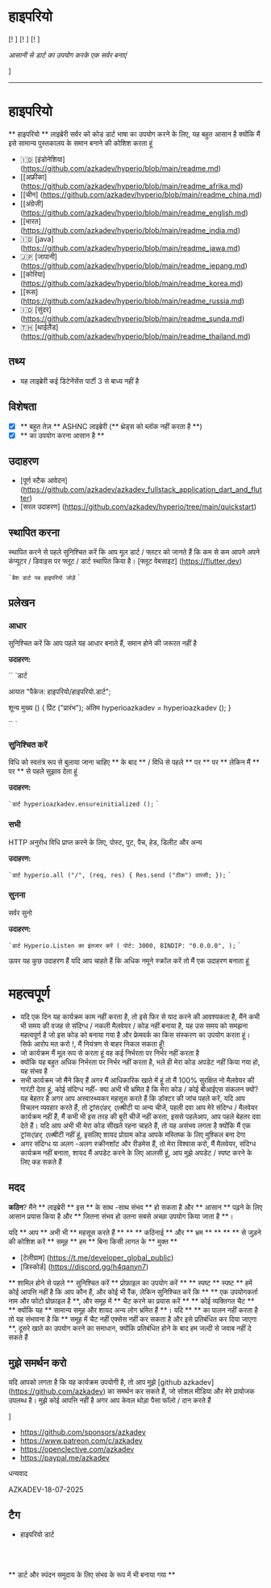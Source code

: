<Div संरेखित = "केंद्र">

# हाइपरियो


[! ]
[! ]
[! ]

*आसानी से डार्ट का उपयोग करके एक सर्वर बनाएं*

]

</div>

---


# हाइपरियो



** हाइपरियो ** लाइब्रेरी सर्वर को कोड डार्ट भाषा का उपयोग करने के लिए, यह बहुत आसान है क्योंकि मैं इसे सामान्य पुस्तकालय के समान बनाने की कोशिश करता हूं

- 🇮🇩 [इंडोनेशिया] (https://github.com/azkadev/hyperio/blob/main/readme.md)
- [[अफ्रीका] (https://github.com/azkadev/hyperio/blob/main/readme_afrika.md)
- [[चीन] (https://github.com/azkadev/hyperio/blob/main/readme_china.md)
- [[अंग्रेजी] (https://github.com/azkadev/hyperio/blob/main/readme_english.md)
- [[भारत] (https://github.com/azkadev/hyperio/blob/main/readme_india.md)
- 🇮🇩 [java] (https://github.com/azkadev/hyperio/blob/main/readme_jawa.md)
- 🇯🇵 [जापानी] (https://github.com/azkadev/hyperio/blob/main/readme_jepang.md)
- [[कोरिया] (https://github.com/azkadev/hyperio/blob/main/readme_korea.md)
- [[रूस] (https://github.com/azkadev/hyperio/blob/main/readme_russia.md)
- 🇮🇩 [सुंदर] (https://github.com/azkadev/hyperio/blob/main/readme_sunda.md)
- 🇹🇭 [थाईलैंड] (https://github.com/azkadev/hyperio/blob/main/readme_thailand.md)

## तथ्य

- यह लाइब्रेरी कई डिटेनेंसेंस पार्टी 3 से बाध्य नहीं है

## विशेषता

- [x] ** बहुत तेज़ ** ASHNC लाइब्रेरी (** थ्रेड्स को ब्लॉक नहीं करता है **)
- [x] ** का उपयोग करना आसान है **

## उदाहरण

- [पूर्ण स्टैक आवेदन] (https://github.com/azkadev/azkadev_fullstack_application_dart_and_flutter)
- [सरल उदाहरण] (https://github.com/azkadev/hyperio/tree/main/quickstart)



## स्थापित करना

स्थापित करने से पहले सुनिश्चित करें कि आप मूल डार्ट / फ्लटर को जानते हैं कि कम से कम आपने अपने कंप्यूटर / डिवाइस पर फ्लूट / डार्ट स्थापित किया है। [फ्लूट वेबसाइट] (https://flutter.dev)

`` `बैश
डार्ट पब हाइपरियो जोड़ें
`` `

## प्रलेखन


### आधार

सुनिश्चित करें कि आप पहले यह आधार बनाते हैं, समान होने की जरूरत नहीं है

**उदाहरण:**

`` `डार्ट

आयात "पैकेज: हाइपरियो/हाइपरियो.डार्ट";

शून्य मुख्य () {
  प्रिंट ("प्रारंभ");
  अंतिम hyperioazkadev = hyperioazkadev ();
}

`` `

### सुनिश्चित करें

विधि को स्वतंत्र रूप से बुलाया जाना चाहिए ** के बाद ** / विधि से पहले ** पर ** पर ** लेकिन मैं ** पर ** से पहले सुझाव देता हूं

**उदाहरण:**

`` `डार्ट
  hyperioazkadev.ensureinitialized ();
`` `


### सभी

HTTP अनुरोध विधि प्राप्त करने के लिए, पोस्ट, पुट, पैच, हेड, डिलीट और अन्य

**उदाहरण:**

`` `डार्ट
  hyperio.all ("/", (req, res) {
    Res.send ("ठीक") वापसी;
  });
`` `


### सुनना

सर्वर सुनो

**उदाहरण:**

`` `डार्ट
Hyperio.Listen का इंतजार करें (
  पोर्ट: 3000,
  BINDIP: "0.0.0.0",
);
`` `

ऊपर यह कुछ उदाहरण हैं यदि आप चाहते हैं कि अधिक नमूने स्क्रॉल करें तो मैं एक उदाहरण बनाता हूं

# महत्वपूर्ण

- यदि एक दिन यह कार्यक्रम काम नहीं करता है, तो इसे फिर से याद करने की आवश्यकता है, मैंने कभी भी समय की वजह से संदिग्ध / नकली मैलवेयर / कोड नहीं बनाया है, यह उस समय को समझना महत्वपूर्ण है जो इस कोड को बनाया गया है और फ्रेमवर्क का किस संस्करण का उपयोग करता हूं। सिर्फ आरोप मत करो !, मैं नियंत्रण से बाहर निकल सकता हूँ!
- जो कार्यक्रम मैं मूल रूप से करता हूं वह कई निर्भरता पर निर्भर नहीं करता है
- क्योंकि यह बहुत अधिक निर्भरता पर निर्भर नहीं करता है, भले ही मेरा कोड अपडेट नहीं किया गया हो, यह संभव है
- सभी कार्यक्रम जो मैंने किए हैं अगर मैं आधिकारिक खाते में हूं तो मैं 100% सुरक्षित नो मैलवेयर की गारंटी देता हूं, कोई संदिग्ध नहीं- क्या अभी भी भ्रमित है कि मेरा कोड / कोई बीआईएस संकलन क्यों? यह बेहतर है अगर आप अस्वास्थ्यकर महसूस करते हैं कि डॉक्टर की जांच पहले करें, यदि आप विचलन व्यवहार करते हैं, तो ट्रांस*एंडर, एल*बीटी या अन्य चीजें, पहली दवा आप मेरे संदिग्ध / मैलवेयर कार्यक्रम नहीं हैं, मैं कभी भी इस तरह की बुरी चीजें नहीं करता, इससे पहलेआप, आप पहले बेहतर दवा देते हैं। यदि आप अभी भी मेरा कोड सीखते रहना चाहते हैं, तो यह असंभव लगता है क्योंकि मैं एक ट्रांस*एंडर, एल*बीटी नहीं हूं, इसलिए शायद प्रोग्राम कोड आपके मस्तिष्क के लिए मुश्किल बना देगा
- अगर संदिग्ध या अलग -अलग स्क्रीनशॉट और रीडमेस हैं, तो मेरा विश्वास करो, मैं मैलवेयर, संदिग्ध कार्यक्रम नहीं बनाता, शायद मैं अपडेट करने के लिए आलसी हूं, आप मुझे अपडेट / स्पष्ट करने के लिए कह सकते हैं

## मदद

**कठिन**? मैंने ** लाइब्रेरी ** इस ** के साथ -साथ संभव ** हो सकता है और ** आसान ** पढ़ने के लिए आसान प्रयास किया है और ** जितना संभव हो उतना सबसे अच्छा उपयोग किया जाता है **। 

यदि ** आप ** अभी भी ** महसूस करते हैं ** ** ** कठिनाई ** और ** भ्रम ** ** ** ** से जुड़ने की कोशिश करें ** समूह ** हम ** बिना किसी लागत के ** मुक्त **

- [टेलीग्राम] (https://t.me/developer_global_public)
- [डिस्कोर्ड] (https://discord.gg/h4qanyn7)

** शामिल होने से पहले ** सुनिश्चित करें ** प्रोफ़ाइल का उपयोग करें ** ** स्पष्ट ** स्पष्ट ** हमें कोई आपत्ति नहीं है कि आप कौन हैं, और कोई भी रैंक, लेकिन सुनिश्चित करें कि ** ** एक उपयोगकर्ता नाम और फोटो प्रोफ़ाइल है **, और समूह में ** चैट करने का प्रयास करें ** ** कोई व्यक्तिगत चैट ** ** क्योंकि यह ** सामान्य समूह और शायद अन्य लोग भ्रमित हैं **। यदि ** ** का पालन नहीं करता है तो यह संभावना है कि ** समूह में चैट नहीं एक्सेस नहीं कर सकता है और इसे प्रतिबंधित कर दिया जाएगा **, दूसरे खाते का उपयोग करने का समाधान, क्योंकि प्रतिबंधित होने के बाद हम जल्दी से जवाब नहीं दे सकते हैं


## मुझे समर्थन करो

यदि आपको लगता है कि यह कार्यक्रम उपयोगी है, तो आप मुझे [github azkadev] (https://github.com/azkadev) का समर्थन कर सकते हैं, जो सोशल मीडिया और मेरे प्रायोजक उपलब्ध है। मुझे कोई आपत्ति नहीं है अगर आप केवल थोड़ा पैसा फॉलो / दान करते हैं

]

- https://github.com/sponsors/azkadev
- https://www.patreon.com/c/azkadev
- https://openclective.com/azkadev
- https://paypal.me/azkadev

धन्यवाद


AZKADEV-18-07-2025


## टैग

- हाइपरियो डार्ट

</br>
</br>


<Div संरेखित = "केंद्र">

** डार्ट और स्पंदन समुदाय के लिए संभव के रूप में भी बनाया गया **

</div>
